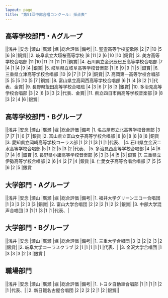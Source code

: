 ```yaml
---
layout: page
title: "第51回中部合唱コンクール: 採点表"
---
```

高等学校部門・Aグループ
-----------------------

||浅井 |安念 |瀬山 |廣瀬 |堀 |総合評価 |備考|
|1. 聖霊高等学校聖歌隊               |2 |7 |10 |5 |6 |8 |銅賞|
|2. 岐阜県立大垣桜高等学校           |8 |11 |2 |6 |10 |10 |銅賞|
|3. 美方高等学校合唱部               |11 |10 |11 |11 |11 |11 |銅賞|
|4. 石川県立金沢辰巳丘高等学校合唱部 |7 |4 |1 |4 |9 |4 |銀賞|
|5. 岐阜県立岐阜高等学校音楽部       |1 |6 |9 |9 |1 |5 |銀賞|
|6. 三重県立津高等学校合唱部         |10 |9 |7 |1 |7 |9 |銅賞|
|7. 高岡第一高等学校合唱部           |5 |5 |5 |10 |5 |7 |銅賞|
|8. 富山県立高岡西高等学校合唱部     |6 |1 |4 |8 |2 |1 |代表、金賞|
|9. 長野県飯田高等学校合唱班         |4 |3 |6 |7 |8 |3 |銀賞|
|10. 多治見高等学校合唱部            |3 |2 |8 |3 |3 |2 |代表、金賞|
|11. 県立四日市南高等学校音楽部      |9 |8 |3 |2 |4 |6 |銀賞|

高等学校部門・Bグループ
-----------------------

||浅井 |安念 |瀬山 |廣瀬 |堀 |総合評価 |備考
|1. 名古屋市立北高等学校音楽部 |3 |7 |7 |1 |6 |7 |銀賞
|2. 富山県立富山女子高等学校合唱部 |8 |8 |8 |8 |8 |8 |銅賞
|3. 愛知県立岡崎高等学校コーラス部 |1 |2 |1 |3 |1 |1 |代表、
|4. 石川県立金沢二水高等学校合唱部 |5 |1 |2 |5 |3 |2 |代表、
|5. 多治見西高等学校合唱部 |4 |4 |6 |7 |4 |6 |銀賞
|6. 長野県小諸高等学校音楽部 |6 |3 |3 |4 |5 |3 |銀賞
|7. 三重県立伊勢高等学校合唱部 |2 |6 |4 |2 |7 |4 |銀賞
|8. 仁愛女子高等合唱合唱部 |7 |5 |5 |6 |2 |5 |銀賞

大学部門・Aグループ
-------------------

||浅井 |安念 |瀬山 |廣瀬 |堀 |総合評価 |備考|
|1. 福井大学グリーンエコー合唱団 |1 |3 |3 |2 |3 |3 |銅賞|
|2. 富山大学合唱団 |2 |2 |2 |1 |2 |2 |銀賞|
|3. 中部大学混声合唱団 |3 |1 |1 |3 |1 |1 |代表、|

大学部門・Bグループ
-------------------

||浅井 |安念 |瀬山 |廣瀬 |堀 |総合評価 |備考|
|1. 三重大学合唱団 |3 |2 |2 |2 |3 |2 |銀賞|
|2. 岐阜大学コーラスクラブ |2 |1 |1 |1 |1 |1 |代表、|
|3. 金沢大学合唱団 |1 |3 |3 |3 |2 |3 |銀賞 |

職場部門
--------

||浅井 |安念 |瀬山 |廣瀬 |堀 |総合評価 |備考|
|1. トヨタ自動車合唱部 |1 |1 |1 |1 |2 |1 |代表、|
|2. 新日鐵名古屋合唱団 |2 |2 |2 |2 |1 |2 |銀賞||
